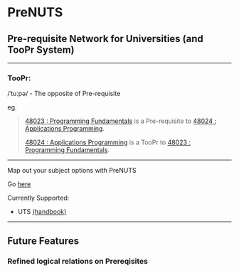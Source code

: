 # PreNUTS
## Pre-requisite Network for Universities (and TooPr System)

---
### TooPr:
/ˈtuːpə/ - The opposite of Pre-requisite

eg.

> [48023 : Programming Fundamentals](https://itsjustmustafa.github.io/PreNUTS/?currQuery=Programming%20Fundamentals%2048023) is a Pre-requisite to [48024 : Applications Programming](https://itsjustmustafa.github.io/PreNUTS/?currQuery=Applications%20Programming%2048024).
>
> [48024 : Applications Programming](https://itsjustmustafa.github.io/PreNUTS/?currQuery=Applications%20Programming%2048024) is a TooPr to [48023 : Programming Fundamentals](https://itsjustmustafa.github.io/PreNUTS/?currQuery=Programming%20Fundamentals%2048023).

---

Map out your subject options with PreNUTS

Go [here](http://itsjustmustafa.github.io/PreNUTS)

Currently Supported:
- UTS [(handbook)](http://www.handbook.uts.edu.au/)

---

## Future Features

### Refined logical relations on Prereqisites

